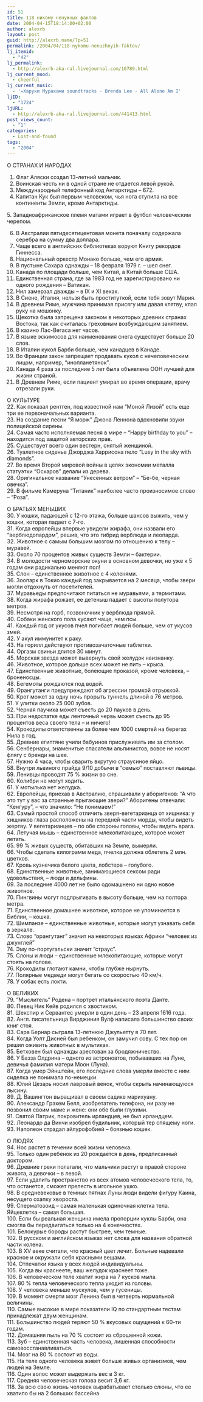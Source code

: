 ```yaml
---
id: 51
title: 118 никому ненужных фактов
date: 2004-04-15T18:14:00+02:00
author: alexrb
layout: post
guid: http://alexrb.name/?p=51
permalink: /2004/04/118-nykomu-nenuzhnyih-faktov/
lj_itemid:
  - "42"
lj_permalink:
  - http://alexrb-aka-ral.livejournal.com/10789.html
lj_current_mood:
  - cheerful
lj_current_music:
  - '=Харуки Мураками soundtracks - Brenda Lee - All Alone Am I'
ljID:
  - "1724"
ljURL:
  - http://alexrb-aka-ral.livejournal.com/441413.html
post_views_count:
  - "1"
categories:
  - Lost-and-found
tags:
  - "2004"
---
```

О СТРАНАХ И НАРОДАХ  
1. Флаг Аляски создал 13-летний мальчик.  
2. Воинская честь ни в одной стране не отдается левой рукой.  
3. Международный телефонный код Антарктиды &#8211; 672.  
4. Капитан Кук был первым человеком, чья нога ступила на все континенты Земли, кроме Антарктиды.  
<!--more-->5. Западноафриканское племя матами играет в футбол человеческим черепом.

  
6. В Австралии пятидесятицентовая монета поначалу содержала серебра на сумму два доллара.  
7. Чаще всего в английских библиотеках воруют Книгу рекордов Гиннесса.  
8. Национальный оркестр Монако больше, чем его армия.  
9. В пустыне Сахара однажды &#8211; 18 февраля 1979 г. &#8211; шел снег.  
10. Канада по площади больше, чем Китай, а Китай больше США.  
11. Единственная страна, где за 1983 год не зарегистрировано ни одного рождения &#8211; Ватикан.  
12. Нил замерзал дважды &#8211; в IX и XI веках.  
13. В Сиене, Италия, нельзя быть проституткой, если тебя зовут Мария.  
14. В древнем Риме, мужчина принимая присягу или давая клятву, клал руку на мошонку.  
15. Щекотка была запрещена законом в некоторых древних странах Востока, так как считалась греховным возбуждающим занятием.  
16. В казино Лас-Вегаса нет часов.  
17. В языке эскимосов для наименования снега существует больше 20 слов.  
18. В Италии кукол Барби больше, чем канадцев в Канаде.  
19. Во Франции закон запрещает продавать кукол с нечеловеческим лицом, например, &#8220;инопланетянок&#8221;.  
20. Канада 4 раза за последние 5 лет была объявлена ООН лучшей для жизни страной.  
21. В Древнем Риме, если пациент умирал во время операции, врачу отрезали руки.

О КУЛЬТУРЕ  
22. Как показал рентген, под известной нам &#8220;Моной Лизой&#8221; есть еще три ее первоначальных варианта.  
23. На создание песни &#8220;Я морж&#8221; Джона Леннона вдохновили звуки полицейской сирены.  
24. Самая часто исполняемая песня в мире &#8211; &#8220;Happy birthday to you&#8221; &#8211; находится под защитой авторских прав.  
25. Существует всего один вестерн, снятый женщиной.  
26. Туалетное сиденье Джорджа Харрисона пело &#8220;Lusy in the sky with diamonds&#8221;.  
27. Во время Второй мировой войны в целях экономии металла статуэтки &#8220;Оскаров&#8221; делали из дерева.  
28. Оригинальное название &#8220;Унесенных ветром&#8221; &#8211; &#8220;Бе-бе, черная овечка&#8221;.  
29. В фильме Кэмеруна &#8220;Титаник&#8221; наиболее часто произносимое слово &#8211; &#8220;Роза&#8221;.

О БРАТЬЯХ МЕНЬШИХ  
30. У кошки, падающей с 12-го этажа, больше шансов выжить, чем у кошки, которая падает с 7-го.  
31. Когда европейцы впервые увидели жирафа, они назвали его &#8220;верблюдопардом&#8221;, решив, что это гибрид верблюда и леопарда.  
32. Животное с самым большим мозгом по отношению к телу &#8211; муравей.  
33. Около 70 процентов живых существ Земли &#8211; бактерии.  
34. В молодости черноморские окуни в основном девочки, но уже к 5 годам они радикально меняют пол!  
35. Слон &#8211; единственное животное с 4 коленями.  
36. Зоопарк в Токио каждый год закрывается на 2 месяца, чтобы звери могли отдохнуть от посетителей.  
37. Муравьеды предпочитают питаться не муравьями, а термитами.  
38. Когда жирафа рожает, ее детеныш падает с высоты полутора метров.  
39. Несмотря на горб, позвоночник у верблюда прямой.  
40. Собаки женского пола кусают чаще, чем псы.  
41. Каждый год от укусов пчел погибает людей больше, чем от укусов змей.  
42. У акул иммунитет к раку.  
43. На горилл действуют противозачаточные таблетки.  
44. Оргазм свиньи длится 30 минут.  
45. Морская звезда может вывернуть свой желудок наизнанку.  
46. Животное, которое дольше всех может не пить &#8211; крыса.  
47. Единственные животные, болеющие проказой, кроме человека, &#8211; броненосцы.  
48. Бегемоты рождаются под водой.  
49. Орангутанги предупреждают об агрессии громкой отрыжкой.  
50. Крот может за одну ночь прорыть туннель длиной в 76 метров.  
51. У улитки около 25 000 зубов.  
52. Черная паучиха может съесть до 20 пауков в день.  
53. При недостатке еды ленточный червь может съесть до 95 процентов веса своего тела &#8211; и ничего!  
54. Крокодилы ответственны за более чем 1000 смертей на берегах Нила в год.  
55. Древние египтяне учили бабуинов прислуживать им за столом.  
56. Сенбернары, знаменитые спасатели альпинистов, вовсе не носят флягу с бренди на шее.  
57. Нужно 4 часа, чтобы сварить вкрутую страусиное яйцо.  
58. Внутри львиного прайда 9/10 добычи в &#8220;семью&#8221; поставляют львицы.  
59. Ленивцы проводят 75 % жизни во сне.  
60. Колибри не могут ходить.  
61. У мотылька нет желудка.  
62. Европейцы, приехав в Австралию, спрашивали у аборигенов: &#8220;А что это тут у вас за странные прыгающие звери?&#8221; Аборигены отвечали: &#8220;Кенгуру&#8221;, &#8211; что значило: &#8220;Не понимаем!&#8221;  
63. Самый простой способ отличить зверя-вегетарианца от хищника: у хищников глаза расположены на передней части морды, чтобы видеть жертву. У вегетарианцев &#8211; по обе стороны головы, чтобы видеть врага.  
64. Летучая мышь &#8211; единственное млекопитающее, которое может летать.  
65. 99 % живых существ, обитавших на Земле, вымерли.  
66. Чтобы сделать килограмм меда, пчелка должна облететь 2 млн. цветков.  
67. Кровь кузнечика белого цвета, лобстера &#8211; голубого.  
68. Единственные животные, занимающиеся сексом ради удовольствия, &#8211; люди и дельфины.  
69. За последние 4000 лет не было одомашнено ни одно новое животное.  
70. Пингвины могут подпрыгивать в высоту больше, чем на полтора метра.  
71. Единственное домашнее животное, которое не упоминается в Библии, &#8211; кошка.  
72. Шимпанзе &#8211; единственные животные, которые могут узнавать себя в зеркале.  
73. Слово &#8220;орангутанг&#8221; значит на некоторых языках Африки &#8220;человек из джунглей&#8221;  
74. Эму по-португальски значит &#8220;страус&#8221;.  
75. Слоны и люди &#8211; единственные млекопитающие, которые могут стоять на голове.  
76. Крокодилы глотают камни, чтобы глубже нырнуть.  
77. Полярные медведи могут бегать со скоростью 40 км/ч.  
78. У собак есть локти.

О ВЕЛИКИХ  
79. &#8220;Мыслитель&#8221; Родена &#8211; портрет итальянского поэта Данте.  
80. Певец Ник Кейв родился с хвостиком.  
81. Шекспир и Сервантес умерли в один день &#8211; 23 апреля 1616 года.  
82. Англ. писательница Вирджиния Вулф написала большинство своих книг стоя.  
83. Сара Бернар сыграла 13-летнюю Джульетту в 70 лет.  
84. Когда Уолт Дисней был ребенком, он замучил сову. С тех пор он решил оживить животных в мультиках.  
85. Бетховен был однажды арестован за бродяжничество.  
86. У Базза Олдрина &#8211; одного из астроновтов, побывавших на Луне, девичья фамилия матери Моон (Луна).  
87. Когда умер Эйнштейн, его последние слова умерли вместе с ним: сиделка не понимала по-немецки.  
88. Юлий Цезарь носил лавровый венок, чтобы скрыть начинающуюся лысину.  
89. Д. Вашингтон выращивал в своем садике марихуану.  
90. Александр Грэхем Белл, изобретатель телефона, ни разу не позвонил своим маме и жене: они обе были глухими.  
91. Святой Патрик, покровитель ирландцев, не был ирландцем.  
92. Леонардо да Винчи изобрел будильник, который тер спящему ноги.  
93. Наполеон страдал айлурофобией &#8211; боязнью кошек.

О ЛЮДЯХ  
94. Нос растет в течении всей жизни человека.  
95. Только один ребенок из 20 рождается в день, предписанный доктором.  
96. Древние греки полагали, что мальчики растут в правой стороне живота, а девочки &#8211; в левой.  
97. Если удалить пространство из всех атомов человеческого тела, то, что останется, сможет прелесть в игольное ушко.  
98. В средневековье в темных пятнах Луны люди видели фигуру Каина, несущего охапку хвороста.  
99. Сперматозоид &#8211; самая маленькая одиночная клетка тела. Яйцеклетка &#8211; самая большая.  
100. Если бы реальная женщина имела пропорции куклы Барби, она смогла бы передвигаться только на 4 конечностях.  
101. Белокурые бороды растут быстрее, чем темные.  
102. В русском и английском языках нет слова для названия обратной части колена.  
103. В XV веке считали, что красный цвет лечит. Больные надевали красное и окружали себя красными вещами.  
104. Отпечатки языка у всех людей индивидуальны.  
105. Когда вы краснеете, ваш желудок краснеет тоже.  
106. В человеческом теле хватит жира на 7 кусков мыла.  
107. 80 % тепла человеческого тепла уходит из головы.  
108. У человека меньше мускулов, чем у гусеницы.  
109. В момент смерти мозг Ленина был в четверть нормальной величины.  
110. Самые высокие в мире показатели IQ по стандартным тестам принадлежат двум женщинам.  
111. Большинство людей теряют 50 % вкусовых ощущений к 60-ти годам.  
112. Домашняя пыль на 70 % состоит из сброшенной кожи.  
113. Зуб &#8211; единственная часть человека, лишенная способности самовосстанавливаться.  
114. Мозг на 80 % состоит из воды.  
115. На теле одного человека живет больше живых организмов, чем людей на Земле.  
116. Один волос может выдержать вес в 3 кг.  
117. Средняя человеческая голова весит 3,6 кг.  
118. За всю свою жизнь человек вырабатывает столько слюны, что ее хватило бы на 2 больших бассейна